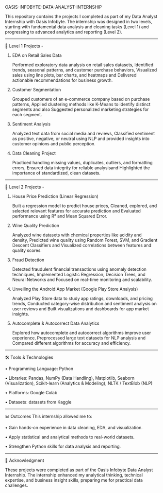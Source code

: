 OASIS-INFOBYTE-DATA-ANALYST-INTERNSHIP

This repository contains the projects I completed as part of my Data Analyst Internship with Oasis Infobyte. The internship was designed in two levels, starting with fundamental data analysis and cleaning tasks (Level 1) and progressing to advanced analytics and reporting (Level 2).
________________________________________
🔹 Level 1 Projects - 

1.	EDA on Retail Sales Data

    Performed exploratory data analysis on retail sales datasets, Identified trends, seasonal patterns, and customer purchase behaviors, Visualized sales using line plots, bar charts, and heatmaps and Delivered       actionable recommendations for business growth.

4.	Customer Segmentation
  
    Grouped customers of an e-commerce company based on purchase patterns, Applied clustering methods like K-Means to identify distinct segments and also Suggested personalized marketing strategies for each      segment.

7.	Sentiment Analysis

  	Analyzed text data from social media and reviews, Classified sentiment as positive, negative, or neutral using NLP and provided insights into customer opinions and public perception.

9.	Data Cleaning Project
    
    Practiced handling missing values, duplicates, outliers, and formatting errors, Ensured data integrity for reliable analysisand Highlighted the importance of standardized, clean datasets.
________________________________________

🔹 Level 2 Projects -

1.	House Price Prediction (Linear Regression)
   
    Built a regression model to predict house prices, Cleaned, explored, and selected relevant features for accurate prediction and Evaluated performance using R² and Mean Squared Error.

3.	Wine Quality Prediction
   
    Analyzed wine datasets with chemical properties like acidity and density, Predicted wine quality using Random Forest, SVM, and Gradient Descent Classifiers and Visualized correlations between features and  quality scores.

5.	Fraud Detection
   
    Detected fraudulent financial transactions using anomaly detection techniques, Implemented Logistic Regression, Decision Trees, and Neural Networks and Focused on real-time monitoring and scalability.

7.	Unveiling the Android App Market (Google Play Store Analysis)
   
    Analyzed Play Store data to study app ratings, downloads, and pricing trends, Conducted category-wise distribution and sentiment analysis on user reviews and Built visualizations and dashboards for app market     insights.

9.	Autocomplete & Autocorrect Data Analytics
    
    Explored how autocomplete and autocorrect algorithms improve user experience, Preprocessed large text datasets for NLP analysis and Compared different algorithms for accuracy and efficiency.
________________________________________
🛠️ Tools & Technologies

•	Programming Language: Python

•	Libraries: Pandas, NumPy (Data Handling), Matplotlib, Seaborn (Visualization), Scikit-learn (Analytics & Modeling), NLTK / TextBlob (NLP)

•	Platforms: Google Colab

•	Datasets: datasets from Kaggle
________________________________________
📊 Outcomes
This internship allowed me to:

•	Gain hands-on experience in data cleaning, EDA, and visualization.

•	Apply statistical and analytical methods to real-world datasets.

•	Strengthen Python skills for data analysis and reporting.
________________________________________
🙌 Acknowledgment

These projects were completed as part of the Oasis Infobyte Data Analyst Internship. The internship enhanced my analytical thinking, technical expertise, and business insight skills, preparing me for practical data challenges.

